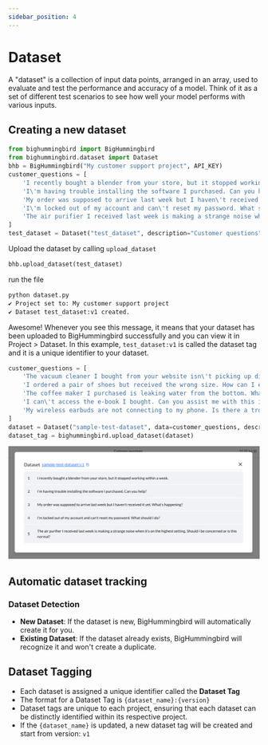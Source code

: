 ```yaml
---
sidebar_position: 4
---
```


# Dataset

A "dataset" is a collection of input data points, arranged in an array, used to evaluate and test the performance and accuracy of a model. Think of it as a set of different test scenarios to see how well your model performs with various inputs. 

## Creating a new dataset
```python title="dataset.py"
from bighummingbird import BigHummingbird
from bighummingbird.dataset import Dataset
bhb = BigHummingbird("My customer support project", API_KEY)
customer_questions = [
    'I recently bought a blender from your store, but it stopped working within a week.',
    'I\'m having trouble installing the software I purchased. Can you help?',
    'My order was supposed to arrive last week but I haven\'t received it yet. What\'s happening?',
    'I\'m locked out of my account and can\'t reset my password. What should I do?',
    'The air purifier I received last week is making a strange noise when it\'s on the highest setting. Should I be concerned or is this normal?'
]
test_dataset = Dataset("test_dataset", description="Customer questions", data=customer_questions)
```
Upload the dataset by calling `upload_dataset`
```python title="dataset.py"
bhb.upload_dataset(test_dataset)
```
run the file
```bash
python dataset.py
✔ Project set to: My customer support project
✔ Dataset test_dataset:v1 created.
```

Awesome! Whenever you see this message, it means that your dataset has been uploaded to BigHummingbird successfully and you can view it in Project > Dataset. 
In this example, `test_dataset:v1` is called the dataset tag and it is a unique identifier to your dataset. 

```python
customer_questions = [
    'The vacuum cleaner I bought from your website isn\'t picking up dirt properly. Can I get a replacement?',
    'I ordered a pair of shoes but received the wrong size. How can I exchange them?',
    'The coffee maker I purchased is leaking water from the bottom. What should I do?',
    'I can\'t access the e-book I bought. Can you assist me with this issue?',
    'My wireless earbuds are not connecting to my phone. Is there a troubleshooting guide available?'
]
dataset = Dataset("sample-test-dataset", data=customer_questions, description="Customer questions")
dataset_tag = bighummingbird.upload_dataset(dataset)
```
![dataset_detail](../../static/img/dataset_detail.png)

## Automatic dataset tracking
### Dataset Detection
- **New Dataset**: If the dataset is new, BigHummingbird will automatically create it for you.
- **Existing Dataset**: If the dataset already exists, BigHummingbird will recognize it and won't create a duplicate.

## Dataset Tagging
- Each dataset is assigned a unique identifier called the **Dataset Tag**
- The format for a Dataset Tag is `{dataset_name}:{version}`
- Dataset tags are unique to each project, ensuring that each dataset can be distinctly identified within its respective project.
- If the `{dataset_name}` is updated, a new dataset tag will be created and start from version: `v1`

